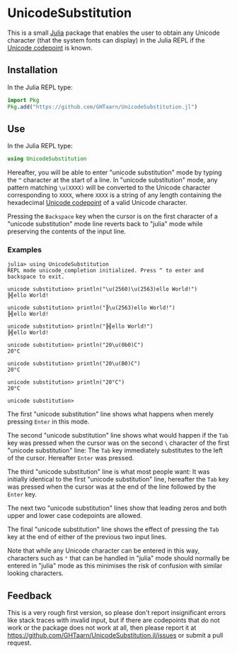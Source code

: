 # UnicodeSubstitution

This is a small [Julia](https://julialang.org) package that enables the user
to obtain any Unicode character (that the system fonts can display) in the
Julia REPL if the [Unicode codepoint](https://codepoints.net) is known.

## Installation

In the Julia REPL type:
```julia
import Pkg
Pkg.add("https://github.com/GHTaarn/UnicodeSubstitution.jl")
```

## Use

In the Julia REPL type:
```julia
using UnicodeSubstitution
```

Hereafter, you will be able to enter "unicode substitution" mode by typing
the `^` character at the start of a line.
In "unicode substitution" mode, any pattern matching `\u(XXXX)` will be
converted to the Unicode character corresponding to `XXXX`, where `XXXX` is a
string of any length containing the hexadecimal
[Unicode codepoint](https://codepoints.net) of a valid Unicode character.

Pressing the `Backspace` key when the cursor is on the first character of a
"unicode substitution" mode line reverts back to "julia" mode while preserving
the contents of the input line.

### Examples
```julia-repl
julia> using UnicodeSubstitution
REPL mode unicode_completion initialized. Press ^ to enter and backspace to exit.

unicode substitution> println("\u(2560)\u(2563)ello World!")
╠╣ello World!

unicode substitution> println("╠\u(2563)ello World!")
╠╣ello World!

unicode substitution> println("╠╣ello World!")
╠╣ello World!

unicode substitution> println("20\u(0b0)C")
20°C

unicode substitution> println("20\u(B0)C")
20°C

unicode substitution> println("20°C")
20°C

unicode substitution> 
```

The first "unicode substitution" line shows what happens when merely pressing
`Enter` in this mode.

The second "unicode substitution" line shows what would happen if the `Tab` key
was pressed when the cursor was on the second `\` character of the first
"unicode substitution" line: The `Tab` key immediately substitutes to the left
of the cursor. Hereafter `Enter` was pressed.

The third "unicode substitution" line is what most people want: It was
initially identical to the first "unicode substitution" line, hereafter the
`Tab` key was pressed when the cursor was at the end of the line followed by
the `Enter` key.

The next two "unicode substitution" lines show that leading zeros and both
upper and lower case codepoints are allowed.

The final "unicode substitution" line shows the effect of pressing the `Tab`
key at the end of either of the previous two input lines.

Note that while any Unicode character can be entered in this way, characters
such as `°` that can be handled in "julia" mode should normally be entered in
"julia" mode as this minimises the risk of confusion with similar looking characters.

## Feedback

This is a very rough first version, so please don't report insignificant errors
like stack traces with invalid input, but if there are codepoints that do not
work or the package does not work at all, then please report it at
https://github.com/GHTaarn/UnicodeSubstitution.jl/issues or submit a pull request.

